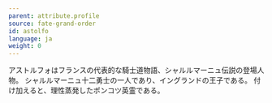 ```yaml
---
parent: attribute.profile
source: fate-grand-order
id: astolfo
language: ja
weight: 0
---
```


アストルフォはフランスの代表的な騎士道物語、シャルルマーニュ伝説の登場人物。
シャルルマーニュ十二勇士の一人であり、イングランドの王子である。
付け加えると、理性蒸発したポンコツ英霊である。
